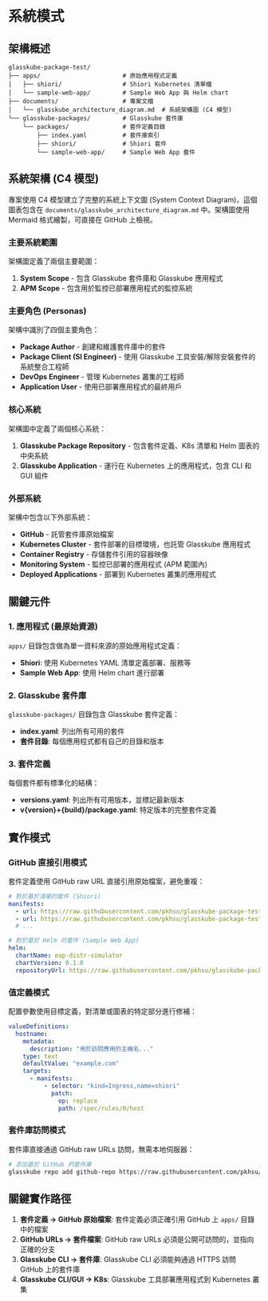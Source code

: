 # 系統模式

## 架構概述

```
glasskube-package-test/
├── apps/                       # 原始應用程式定義
│   ├── shiori/                 # Shiori Kubernetes 清單檔
│   └── sample-web-app/         # Sample Web App 與 Helm chart
├── documents/                  # 專案文檔
│   └── glasskube_architecture_diagram.md  # 系統架構圖 (C4 模型)
└── glasskube-packages/         # Glasskube 套件庫
    └── packages/               # 套件定義目錄
        ├── index.yaml          # 套件庫索引
        ├── shiori/             # Shiori 套件
        └── sample-web-app/     # Sample Web App 套件
```

## 系統架構 (C4 模型)

專案使用 C4 模型建立了完整的系統上下文圖 (System Context Diagram)，這個圖表包含在 `documents/glasskube_architecture_diagram.md` 中。架構圖使用 Mermaid 格式繪製，可直接在 GitHub 上檢視。

### 主要系統範圍

架構圖定義了兩個主要範圍：
1. **System Scope** - 包含 Glasskube 套件庫和 Glasskube 應用程式
2. **APM Scope** - 包含用於監控已部署應用程式的監控系統

### 主要角色 (Personas)

架構中識別了四個主要角色：
- **Package Author** - 創建和維護套件庫中的套件
- **Package Client (SI Engineer)** - 使用 Glasskube 工具安裝/解除安裝套件的系統整合工程師
- **DevOps Engineer** - 管理 Kubernetes 叢集的工程師
- **Application User** - 使用已部署應用程式的最終用戶

### 核心系統

架構圖中定義了兩個核心系統：
1. **Glasskube Package Repository** - 包含套件定義、K8s 清單和 Helm 圖表的中央系統
2. **Glasskube Application** - 運行在 Kubernetes 上的應用程式，包含 CLI 和 GUI 組件

### 外部系統

架構中包含以下外部系統：
- **GitHub** - 託管套件庫原始檔案
- **Kubernetes Cluster** - 套件部署的目標環境，也託管 Glasskube 應用程式
- **Container Registry** - 存儲套件引用的容器映像
- **Monitoring System** - 監控已部署的應用程式 (APM 範圍內)
- **Deployed Applications** - 部署到 Kubernetes 叢集的應用程式

## 關鍵元件

### 1. 應用程式 (最原始資源)
`apps/` 目錄包含做為單一資料來源的原始應用程式定義：
- **Shiori**: 使用 Kubernetes YAML 清單定義部署、服務等
- **Sample Web App**: 使用 Helm chart 進行部署

### 2. Glasskube 套件庫
`glasskube-packages/` 目錄包含 Glasskube 套件定義：
- **index.yaml**: 列出所有可用的套件
- **套件目錄**: 每個應用程式都有自己的目錄和版本

### 3. 套件定義
每個套件都有標準化的結構：
- **versions.yaml**: 列出所有可用版本，並標記最新版本
- **v{version}+{build}/package.yaml**: 特定版本的完整套件定義

## 實作模式

### GitHub 直接引用模式
套件定義使用 GitHub raw URL 直接引用原始檔案，避免重複：
```yaml
# 對於基於清單的套件 (Shiori)
manifests:
  - url: https://raw.githubusercontent.com/pkhsu/glasskube-package-test/main/apps/shiori/namespace.yaml
  - url: https://raw.githubusercontent.com/pkhsu/glasskube-package-test/main/apps/shiori/deployment.yaml
  # ...

# 對於基於 Helm 的套件 (Sample Web App)
helm:
  chartName: eap-distr-simulator
  chartVersion: 0.1.0
  repositoryUrl: https://raw.githubusercontent.com/pkhsu/glasskube-package-test/main/apps/sample-web-app/chart/
```

### 值定義模式
配置參數使用目標定義，對清單或圖表的特定部分進行修補：
```yaml
valueDefinitions:
  hostname:
    metadata:
      description: "用於訪問應用的主機名..."
    type: text
    defaultValue: "example.com"
    targets:
      - manifests:
          - selector: "kind=Ingress,name=shiori"
            patch:
              op: replace
              path: /spec/rules/0/host
```

### 套件庫訪問模式
套件庫直接通過 GitHub raw URLs 訪問，無需本地伺服器：
```bash
# 添加基於 GitHub 的套件庫
glasskube repo add github-repo https://raw.githubusercontent.com/pkhsu/glasskube-package-test/main/glasskube-packages/packages
```

## 關鍵實作路徑

1. **套件定義 → GitHub 原始檔案**: 套件定義必須正確引用 GitHub 上 `apps/` 目錄中的檔案
2. **GitHub URLs → 套件檔案**: GitHub raw URLs 必須是公開可訪問的，並指向正確的分支
3. **Glasskube CLI → 套件庫**: Glasskube CLI 必須能夠通過 HTTPS 訪問 GitHub 上的套件庫
4. **Glasskube CLI/GUI → K8s**: Glasskube 工具部署應用程式到 Kubernetes 叢集
